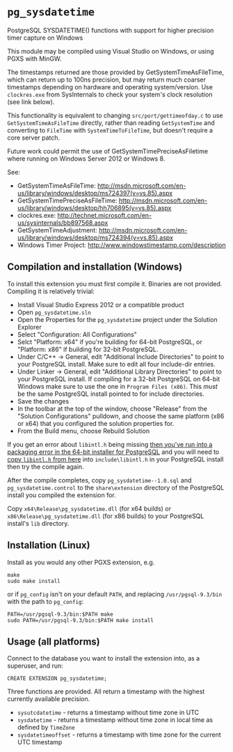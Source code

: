 `pg_sysdatetime`
==============

PostgreSQL SYSDATETIME() functions with support for higher precision timer
capture on Windows

This module may be compiled using Visual Studio on Windows, or using PGXS with
MinGW.

The timestamps returned are those provided by GetSystemTimeAsFileTime, which
can return up to 100ns precision, but may return much coarser timestamps
depending on hardware and operating system/version. Use `clockres.exe` from
SysInternals to check your system's clock resolution (see link below).

This functionality is equivalent to changing `src/port/gettimeofday.c` to use
`GetSystemTimeAsFileTime` directly, rather than reading `GetSystemTime` and
converting to `FileTime` with `SystemTimeToFileTime`, but doesn't require a
core server patch.

Future work could permit the use of GetSystemTimePreciseAsFiletime where 
running on Windows Server 2012 or Windows 8.

See:

* GetSystemTimeAsFileTime: http://msdn.microsoft.com/en-us/library/windows/desktop/ms724397(v=vs.85).aspx
* GetSystemTimePreciseAsFileTime: http://msdn.microsoft.com/en-us/library/windows/desktop/hh706895(v=vs.85).aspx
* clockres.exe: http://technet.microsoft.com/en-us/sysinternals/bb897568.aspx
* GetSystemTimeAdjustment: http://msdn.microsoft.com/en-us/library/windows/desktop/ms724394(v=vs.85).aspx
* Windows Timer Project: http://www.windowstimestamp.com/description

Compilation and installation (Windows)
---

To install this extension you must first compile it. Binaries are not provided.
Compiling it is relatively trivial:

* Install Visual Studio Express 2012 or a compatible product
* Open `pg_sysdatetime.sln`
* Open the Properties for the `pg_sysdatetime` project under the Solution Explorer
* Select "Configuration: All Configurations"
* Selct "Platform: x64" if you're building for 64-bit PostgreSQL, or "Platform: x86" if building for 32-bit PostgreSQL.
* Under C/C++ -> General, edit "Additional Include Directories" to point to your PostgreSQL install. Make sure to edit all four include-dir entries.
* Under Linker -> General, edit "Additional Library Directories" to point to your PostgreSQL install. If compiling for a 32-bit PostgreSQL on 64-bit Windows make sure to use the one in `Program Files (x86)`. This *must* be the same PostgreSQL install pointed to for include directories.
* Save the changes
* In the toolbar at the top of the window, choose "Release" from the "Solution Configurations" pulldown, and choose the same platform (x86 or x64) that you configured the solution properties for.
* From the Build menu, choose Rebuild Solution

If you get an error about `libintl.h` being missing [then you've run into a packaging error in the 64-bit installer for PostgreSQL](http://blog.2ndquadrant.com/compiling-postgresql-extensions-visual-studio-windows/) and you will need to [copy `libintl.h` from here](https://gist.githubusercontent.com/ringerc/d57978ca0d3a3a13b5d7/raw/b7a695dcb451d2ac1dc4eecfbfa3198b8f29dff3/gistfile1.txt) into `include\libintl.h` in your PostgreSQL install then try the compile again.

After the compile completes, copy `pg_sysdatetime--1.0.sql` and
`pg_sysdatetime.control` to the `share\extension` directory of the PostgreSQL
install you compiled the extension for.

Copy `x64\Release\pg_sysdatetime.dll` (for x64 builds) or
`x86\Release\pg_sysdatetime.dll` (for x86 builds) to your PostgreSQL install's
`lib` directory.

Installation (Linux)
---

Install as you would any other PGXS extension, e.g.

    make
    sudo make install

or if `pg_config` isn't on your default `PATH`, and replacing `/usr/pgsql-9.3/bin` with the path to `pg_config`:

    PATH=/usr/pgsql-9.3/bin:$PATH make
    sudo PATH=/usr/pgsql-9.3/bin:$PATH make install

Usage (all platforms)
---

Connect to the database you want to install the extension into, as a
superuser, and run:

    CREATE EXTENSION pg_sysdatetime;

Three functions are provided. All return a timestamp with the highest currently available precision.

* `sysutcdatetime` - returns a timestamp without time zone in UTC
* `sysdatetime` - returns a timestamp without time zone in local time as defined by `TimeZone`
* `sysdatetimeoffset` - returns a timestamp with time zone for the current UTC timestamp
